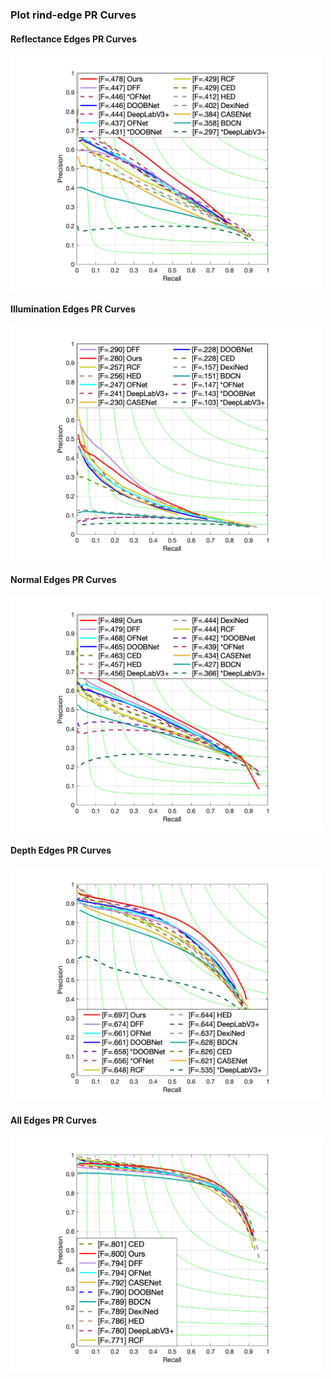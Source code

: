 ### Plot rind-edge PR Curves

#### Reflectance Edges PR Curves
<img src="reflectance.png" width="500">

#### Illumination Edges PR Curves
<img src="illumination.png" width="500">

#### Normal Edges PR Curves
<img src="normal.png" width="500">

#### Depth Edges PR Curves
<img src="depth.png" width="500">

#### All Edges PR Curves
<img src="all_edges.png" width="500">
